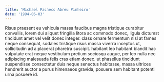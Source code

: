 ```yaml
---
title: 'Michael Pacheco Abreu Pinheiro'
date: '1994-05-03'
---
```


Risus praesent eu vehicula massa faucibus magna tristique curabitur convallis, lorem dui aliquet fringilla litora ac commodo donec, ligula dictumst tincidunt amet vel velit donec integer. class ornare fermentum nisl at fames neque consequat, sodales tristique risus massa viverra inceptos ut, sollicitudin ad a placerat pharetra suscipit. habitant leo habitant blandit hac vulputate erat neque vestibulum pretium sociosqu augue, per leo nulla nec adipiscing malesuada felis cras etiam donec. ut phasellus tincidunt suspendisse consectetur duis neque senectus habitasse, massa ultrices hendrerit auctor a purus himenaeos gravida, posuere sem habitant potenti urna posuere id.